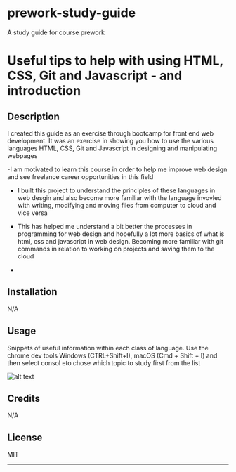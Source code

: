 # prework-study-guide
A study guide for course prework
# Useful tips to help with using HTML, CSS, Git and Javascript - and introduction

## Description

I created this guide as an exercise through bootcamp for front end web development. It was an exercise in showing you how to use the various languages HTML, CSS, Git and Javascript in designing and manipulating webpages

-I am motivated to learn this course in order to help me improve web design and see freelance career opportunities in this field
- I built this project to understand the principles of these languages in web desgin and also become more familiar with the language invovled with writing, modifying and moving files from computer to cloud and vice versa
- This has helped me understand a bit better the processes in programming for web design and hopefully a lot more
basics of what is html, css and javascript in web design. Becoming more familiar with git commands in relation to working on projects and saving them to the cloud


- 
## Installation

N/A

## Usage

Snippets of useful information within each class of language. Use the chrome dev tools Windows (CTRL+Shift+I), macOS (Cmd + Shift + I) and then select consol eto chose which topic to study first from the list

![alt text](assets/images/screenshot.png)

## Credits

N/A

## License

MIT

---
